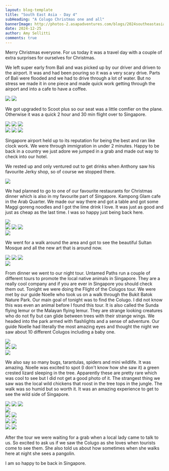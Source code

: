 ```yaml
---
layout: blog-template
title: "South East Asia - Day 4"
subHeading: "A Colugo Christmas one and all"
bannerImage: http://photos-2.asapadventures.com/blogs/2024southeastasia/2024-12-25/IMG_1197.jpg_compressed.JPEG
date: 2024-12-25
author: Amy Sellitti
comments: true
---
```

Merry Christmas everyone. For us today it was a travel day with a couple of extra surprises for ourselves for Christmas.

We left super early from Bali and was picked up by our driver and driven to the airport. It was and had been pouring so it was a very scary drive. Parts of Bali were flooded and we had to drive through a lot of water. But no stress we made it in one piece and made quick work getting through the airport and into a cafe to have a coffee.

<div class="grid-2c">
  <img src="http://photos-2.asapadventures.com/blogs/2024southeastasia/2024-12-25/PXL_20241225_001746277.jpg_compressed.JPEG"/>
  <img src="http://photos-2.asapadventures.com/blogs/2024southeastasia/2024-12-25/PXL_20241225_002317675.jpg_compressed.JPEG"/>
</div>

We got upgraded to Scoot plus so our seat was a little comfier on the plane. Otherwise it was a quick 2 hour and 30 min flight over to Singapore. 

<div class="grid-1l-2w">
  <img src="http://photos-2.asapadventures.com/blogs/2024southeastasia/2024-12-25/PXL_20241225_021538622.jpg_compressed.JPEG"/>
  <img src="http://photos-2.asapadventures.com/blogs/2024southeastasia/2024-12-25/PXL_20241225_021844202.MP.jpg_compressed.JPEG"/>
  <img src="http://photos-2.asapadventures.com/blogs/2024southeastasia/2024-12-25/PXL_20241225_032754226.jpg_compressed.JPEG"/>
</div>
<div class="grid-3c">
  <img src="http://photos-2.asapadventures.com/blogs/2024southeastasia/2024-12-25/PXL_20241225_031401446.jpg_compressed.JPEG"/>
  <img src="http://photos-2.asapadventures.com/blogs/2024southeastasia/2024-12-25/PXL_20241225_051618121.jpg_compressed.JPEG"/>
  <img src="http://photos-2.asapadventures.com/blogs/2024southeastasia/2024-12-25/PXL_20241225_051802759.jpg_compressed.JPEG"/>
</div>

Singapore airport held up to its reputation for being the best and ran like clock work. We were through immigration in under 2 minutes. Happy to be back in a country we just adore we jumped in a grab and made out way to check into our hotel.

We rested up and only ventured out to get drinks when Anthony saw his favourite Jerky shop, so of course we stopped there. 

<div class="center-image"><img src="http://photos-2.asapadventures.com/blogs/2024southeastasia/2024-12-25/PXL_20241225_075807021.MP.jpg_compressed.JPEG"/></div>

We had planned to go to one of our favourite restaurants for Christmas dinner which is also in my favourite part of Singapore.  Kampong Glam cafe in the Arab Quarter. We made our way there and got a table and got some Maggi goreng noodles and I got the lime drink I love. It was just as good and just as cheap as the last time.  I was so happy just being back here.  

<div class="center-image"><img src="http://photos-2.asapadventures.com/blogs/2024southeastasia/2024-12-25/PXL_20241225_100044678.jpg_compressed.JPEG"/></div>
<div class="grid-3c">
  <img src="http://photos-2.asapadventures.com/blogs/2024southeastasia/2024-12-25/PXL_20241225_100149910.jpg_compressed.JPEG"/>
  <img src="http://photos-2.asapadventures.com/blogs/2024southeastasia/2024-12-25/PXL_20241225_100516244.jpg_compressed.JPEG"/>
  <img src="http://photos-2.asapadventures.com/blogs/2024southeastasia/2024-12-25/PXL_20241225_103128339.jpg_compressed.JPEG"/>
</div>
<div class="center-image"><img src="http://photos-2.asapadventures.com/blogs/2024southeastasia/2024-12-25/PXL_20241225_101425453.jpg_compressed.JPEG"/></div>

We went for a walk around the area and got to see the beautiful Sultan Mosque and all the new art that is around now.

<div class="grid-1l-2w">
  <img src="http://photos-2.asapadventures.com/blogs/2024southeastasia/2024-12-25/PXL_20241225_103306602.jpg_compressed.JPEG"/>
  <img src="http://photos-2.asapadventures.com/blogs/2024southeastasia/2024-12-25/PXL_20241225_103314618.jpg_compressed.JPEG"/>
  <img src="http://photos-2.asapadventures.com/blogs/2024southeastasia/2024-12-25/PXL_20241225_103439749.jpg_compressed.JPEG"/>
</div>
<div class="center-image"><img src="http://photos-2.asapadventures.com/blogs/2024southeastasia/2024-12-25/PXL_20241225_103846554.MP.jpg_compressed.JPEG"/></div>

From dinner we went to our night tour. Untamed Paths run a couple of different tours to promote the local native animals in Singapore. They are a really cool company and if you are ever in Singapore  you should check them out. Tonight we were doing the Flight of the Colugos tour. We were met by our guide Noelle who took us on a walk through the Bukit Batok Nature Park. Our main goal of tonight was to find the Colugo. I did not know this was even an animal before I found this tour. It is also called the Sunda flying lemur or the Malayan flying lemur. They are strange looking creatures who do not fly but can glide between trees with their strange wings. We headed into the park armed with flashlights and a sense of adventure.  Our guide Noelle had literally the most amazing eyes and thought the night we saw about 10 different Colugos including a baby one.

<div class="center-image"><img src="http://photos-2.asapadventures.com/blogs/2024southeastasia/2024-12-25/PXL_20241225_112817569.jpg_compressed.JPEG"/></div>
<div class="grid-2c">
  <img src="http://photos-2.asapadventures.com/blogs/2024southeastasia/2024-12-25/PXL_20241225_132812100.jpg_compressed.JPEG"/>
  <img src="http://photos-2.asapadventures.com/blogs/2024southeastasia/2024-12-25/IMG_1197.jpg_compressed.JPEG"/>
</div>
<div class="center-image"><img src="http://photos-2.asapadventures.com/blogs/2024southeastasia/2024-12-25/IMG_1227.jpg_compressed.JPEG"/></div>


We also say so many bugs, tarantulas, spiders and mini wildlife. It was amazing. Noelle was excited to spot (I don't know how she saw it) a green crested lizard sleeping in the tree. Apparently these are pretty rare which was cool to see but I did not get a good photo of it. The strangest thing we saw was the local wild chickens that roost in the tree tops in the jungle. The walk was so humid but so worth it. It was an amazing experience to get to see the wild side of Singapore. 


<div class="grid-3c">
  <img src="http://photos-2.asapadventures.com/blogs/2024southeastasia/2024-12-25/PXL_20241225_115807018.jpg_compressed.JPEG"/>
  <img src="http://photos-2.asapadventures.com/blogs/2024southeastasia/2024-12-25/PXL_20241225_121839797.jpg_compressed.JPEG"/>
  <img src="http://photos-2.asapadventures.com/blogs/2024southeastasia/2024-12-25/PXL_20241225_124654877.MP.jpg_compressed.JPEG"/>
</div>
<div class="center-image"><img src="http://photos-2.asapadventures.com/blogs/2024southeastasia/2024-12-25/PXL_20241225_130408968.MP.jpg_compressed.JPEG"/></div>
<div class="grid-2c">
  <img src="http://photos-2.asapadventures.com/blogs/2024southeastasia/2024-12-25/IMG_1191.jpg_compressed.JPEG"/>
  <img src="http://photos-2.asapadventures.com/blogs/2024southeastasia/2024-12-25/IMG_1202.JPG_compressed.JPEG"/>
</div>
<div class="grid-2c">
  <img src="http://photos-2.asapadventures.com/blogs/2024southeastasia/2024-12-25/IMG_1207.jpg_compressed.JPEG"/>
  <img src="http://photos-2.asapadventures.com/blogs/2024southeastasia/2024-12-25/IMG_1234.JPG_compressed.JPEG"/>
</div>
<div class="grid-2c">
  <img src="http://photos-2.asapadventures.com/blogs/2024southeastasia/2024-12-25/PXL_20241225_135726360.jpg_compressed.JPEG"/>
  <img src="http://photos-2.asapadventures.com/blogs/2024southeastasia/2024-12-25/PXL_20241225_132301826.MP.jpg_compressed.JPEG"/>
</div>

After the tour we were waiting for a grab when a local lady came to talk to us. So excited to ask us if we saw the Colugo as she loves when tourists come to see them. She also told us about how sometimes when she walks here at night she sees a pangolin. 

I am so happy to be back in Singapore.





